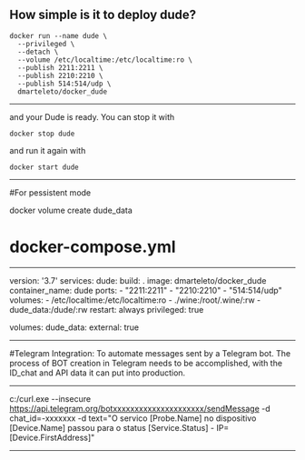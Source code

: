 
How simple is it to deploy dude?
---

    docker run --name dude \
      --privileged \
      --detach \
      --volume /etc/localtime:/etc/localtime:ro \
      --publish 2211:2211 \
      --publish 2210:2210 \
      --publish 514:514/udp \
      dmarteleto/docker_dude
      
      
---

and your Dude is ready. You can stop it with

    docker stop dude

and run it again with

    docker start dude

-----------------------------------------------------------------------------------------------------------------------------------------

#For pessistent mode

docker volume create dude_data

# docker-compose.yml

---

version: '3.7'
services:
  dude:
    build: .
    image: dmarteleto/docker_dude
    container_name: dude
    ports:
      - "2211:2211"
      - "2210:2210"
      - "514:514/udp"
    volumes:
      - /etc/localtime:/etc/localtime:ro
      - ./wine:/root/.wine/:rw
      - dude_data:/dude/:rw
    restart: always
    privileged: true

volumes:
    dude_data:
       external: true



---

#Telegram Integration:
To automate messages sent by a Telegram bot. The process of BOT creation in Telegram needs to be accomplished, with the ID_chat and API data it can put into production.

---

c:/curl.exe --insecure https://api.telegram.org/botxxxxxxxxxxxxxxxxxxxxx/sendMessage -d chat_id=-xxxxxxx -d text="O servico [Probe.Name] no dispositivo [Device.Name] passou para o status [Service.Status] - IP=[Device.FirstAddress]"

---


